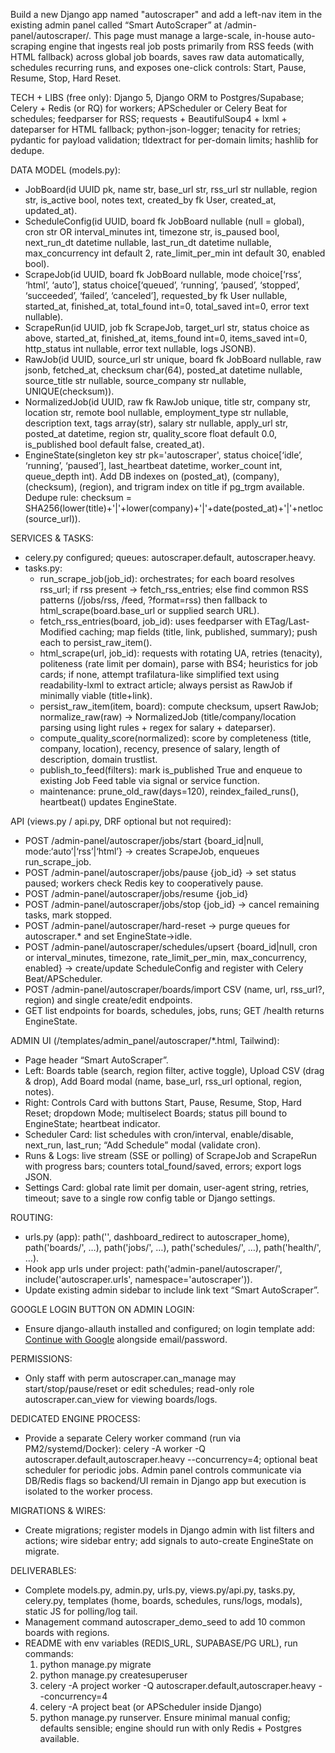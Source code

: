 Build a new Django app named "autoscraper" and add a left-nav item in the existing admin panel called “Smart AutoScraper” at /admin-panel/autoscraper/. This page must manage a large-scale, in-house auto-scraping engine that ingests real job posts primarily from RSS feeds (with HTML fallback) across global job boards, saves raw data automatically, schedules recurring runs, and exposes one-click controls: Start, Pause, Resume, Stop, Hard Reset.

TECH + LIBS (free only): Django 5, Django ORM to Postgres/Supabase; Celery + Redis (or RQ) for workers; APScheduler or Celery Beat for schedules; feedparser for RSS; requests + BeautifulSoup4 + lxml + dateparser for HTML fallback; python-json-logger; tenacity for retries; pydantic for payload validation; tldextract for per-domain limits; hashlib for dedupe.

DATA MODEL (models.py):
- JobBoard(id UUID pk, name str, base_url str, rss_url str nullable, region str, is_active bool, notes text, created_by fk User, created_at, updated_at).
- ScheduleConfig(id UUID, board fk JobBoard nullable (null = global), cron str OR interval_minutes int, timezone str, is_paused bool, next_run_dt datetime nullable, last_run_dt datetime nullable, max_concurrency int default 2, rate_limit_per_min int default 30, enabled bool).
- ScrapeJob(id UUID, board fk JobBoard nullable, mode choice[‘rss’, ‘html’, ‘auto’], status choice[‘queued’, ‘running’, ‘paused’, ‘stopped’, ‘succeeded’, ‘failed’, ‘canceled’], requested_by fk User nullable, started_at, finished_at, total_found int=0, total_saved int=0, error text nullable).
- ScrapeRun(id UUID, job fk ScrapeJob, target_url str, status choice as above, started_at, finished_at, items_found int=0, items_saved int=0, http_status int nullable, error text nullable, logs JSONB).
- RawJob(id UUID, source_url str unique, board fk JobBoard nullable, raw jsonb, fetched_at, checksum char(64), posted_at datetime nullable, source_title str nullable, source_company str nullable, UNIQUE(checksum)).
- NormalizedJob(id UUID, raw fk RawJob unique, title str, company str, location str, remote bool nullable, employment_type str nullable, description text, tags array(str), salary str nullable, apply_url str, posted_at datetime, region str, quality_score float default 0.0, is_published bool default false, created_at).
- EngineState(singleton key str pk='autoscraper', status choice[‘idle’, ‘running’, ‘paused’], last_heartbeat datetime, worker_count int, queue_depth int).
Add DB indexes on (posted_at), (company), (checksum), (region), and trigram index on title if pg_trgm available. Dedupe rule: checksum = SHA256(lower(title)+'|'+lower(company)+'|'+date(posted_at)+'|'+netloc(source_url)).

SERVICES & TASKS:
- celery.py configured; queues: autoscraper.default, autoscraper.heavy.
- tasks.py:
  * run_scrape_job(job_id): orchestrates; for each board resolves rss_url; if rss present -> fetch_rss_entries; else find common RSS patterns (/jobs/rss, /feed, ?format=rss) then fallback to html_scrape(board.base_url or supplied search URL).
  * fetch_rss_entries(board, job_id): uses feedparser with ETag/Last-Modified caching; map fields (title, link, published, summary); push each to persist_raw_item().
  * html_scrape(url, job_id): requests with rotating UA, retries (tenacity), politeness (rate limit per domain), parse with BS4; heuristics for job cards; if none, attempt trafilatura-like simplified text using readability-lxml to extract article; always persist as RawJob if minimally viable (title+link).
  * persist_raw_item(item, board): compute checksum, upsert RawJob; normalize_raw(raw) -> NormalizedJob (title/company/location parsing using light rules + regex for salary + dateparser).
  * compute_quality_score(normalized): score by completeness (title, company, location), recency, presence of salary, length of description, domain trustlist.
  * publish_to_feed(filters): mark is_published True and enqueue to existing Job Feed table via signal or service function.
  * maintenance: prune_old_raw(days=120), reindex_failed_runs(), heartbeat() updates EngineState.

API (views.py / api.py, DRF optional but not required):
- POST /admin-panel/autoscraper/jobs/start {board_id|null, mode:‘auto’|‘rss’|‘html’} -> creates ScrapeJob, enqueues run_scrape_job.
- POST /admin-panel/autoscraper/jobs/pause {job_id} -> set status paused; workers check Redis key to cooperatively pause.
- POST /admin-panel/autoscraper/jobs/resume {job_id}
- POST /admin-panel/autoscraper/jobs/stop {job_id} -> cancel remaining tasks, mark stopped.
- POST /admin-panel/autoscraper/hard-reset -> purge queues for autoscraper.* and set EngineState->idle.
- POST /admin-panel/autoscraper/schedules/upsert {board_id|null, cron or interval_minutes, timezone, rate_limit_per_min, max_concurrency, enabled} -> create/update ScheduleConfig and register with Celery Beat/APScheduler.
- POST /admin-panel/autoscraper/boards/import CSV (name, url, rss_url?, region) and single create/edit endpoints.
- GET list endpoints for boards, schedules, jobs, runs; GET /health returns EngineState.

ADMIN UI (/templates/admin_panel/autoscraper/*.html, Tailwind):
- Page header “Smart AutoScraper”.
- Left: Boards table (search, region filter, active toggle), Upload CSV (drag & drop), Add Board modal (name, base_url, rss_url optional, region, notes).
- Right: Controls Card with buttons Start, Pause, Resume, Stop, Hard Reset; dropdown Mode; multiselect Boards; status pill bound to EngineState; heartbeat indicator.
- Scheduler Card: list schedules with cron/interval, enable/disable, next_run, last_run; “Add Schedule” modal (validate cron).
- Runs & Logs: live stream (SSE or polling) of ScrapeJob and ScrapeRun with progress bars; counters total_found/saved, errors; export logs JSON.
- Settings Card: global rate limit per domain, user-agent string, retries, timeout; save to a single row config table or Django settings.

ROUTING:
- urls.py (app): path('', dashboard_redirect to autoscraper_home), path('boards/', …), path('jobs/', …), path('schedules/', …), path('health/', …).
- Hook app urls under project: path('admin-panel/autoscraper/', include('autoscraper.urls', namespace='autoscraper')).
- Update existing admin sidebar to include link text “Smart AutoScraper”.

GOOGLE LOGIN BUTTON ON ADMIN LOGIN:
- Ensure django-allauth installed and configured; on login template add: <a href="{% provider_login_url 'google' %}" class="btn w-full">Continue with Google</a> alongside email/password.

PERMISSIONS:
- Only staff with perm autoscraper.can_manage may start/stop/pause/reset or edit schedules; read-only role autoscraper.can_view for viewing boards/logs.

DEDICATED ENGINE PROCESS:
- Provide a separate Celery worker command (run via PM2/systemd/Docker): celery -A <project> worker -Q autoscraper.default,autoscraper.heavy --concurrency=4; optional beat scheduler for periodic jobs. Admin panel controls communicate via DB/Redis flags so backend/UI remain in Django app but execution is isolated to the worker process.

MIGRATIONS & WIRES:
- Create migrations; register models in Django admin with list filters and actions; wire sidebar entry; add signals to auto-create EngineState on migrate.

DELIVERABLES:
- Complete models.py, admin.py, urls.py, views.py/api.py, tasks.py, celery.py, templates (home, boards, schedules, runs/logs, modals), static JS for polling/log tail.
- Management command autoscraper_demo_seed to add 10 common boards with regions.
- README with env variables (REDIS_URL, SUPABASE/PG URL), run commands: 
  1) python manage.py migrate 
  2) python manage.py createsuperuser 
  3) celery -A project worker -Q autoscraper.default,autoscraper.heavy --concurrency=4 
  4) celery -A project beat (or APScheduler inside Django) 
  5) python manage.py runserver.
Ensure minimal manual config; defaults sensible; engine should run with only Redis + Postgres available.

